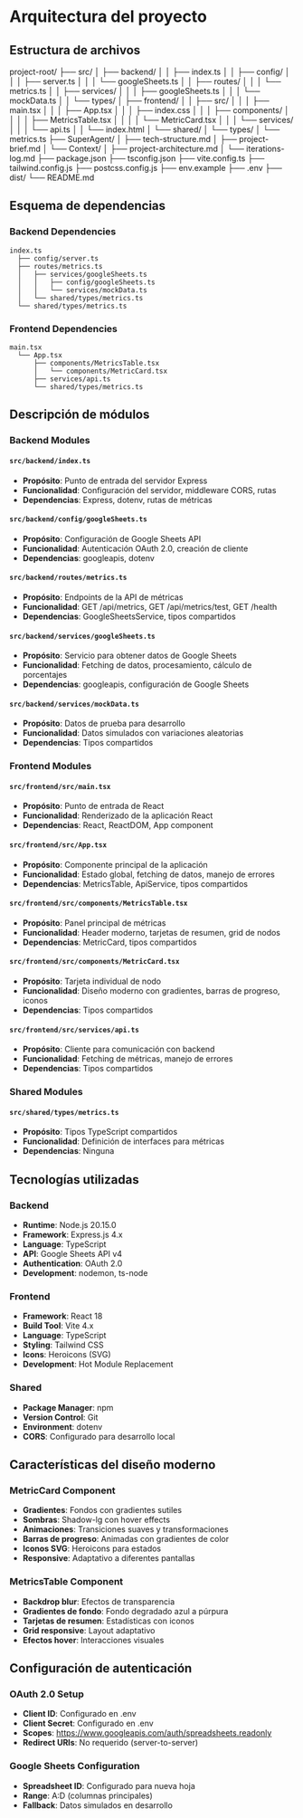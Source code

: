 # Arquitectura del proyecto

## Estructura de archivos

project-root/
├── src/
│   ├── backend/
│   │   ├── index.ts
│   │   ├── config/
│   │   │   ├── server.ts
│   │   │   └── googleSheets.ts
│   │   ├── routes/
│   │   │   └── metrics.ts
│   │   ├── services/
│   │   │   ├── googleSheets.ts
│   │   │   └── mockData.ts
│   │   └── types/
│   ├── frontend/
│   │   ├── src/
│   │   │   ├── main.tsx
│   │   │   ├── App.tsx
│   │   │   ├── index.css
│   │   │   ├── components/
│   │   │   │   ├── MetricsTable.tsx
│   │   │   │   └── MetricCard.tsx
│   │   │   └── services/
│   │   │       └── api.ts
│   │   └── index.html
│   └── shared/
│       └── types/
│           └── metrics.ts
├── SuperAgent/
│   ├── tech-structure.md
│   ├── project-brief.md
│   └── Context/
│       ├── project-architecture.md
│       └── iterations-log.md
├── package.json
├── tsconfig.json
├── vite.config.ts
├── tailwind.config.js
├── postcss.config.js
├── env.example
├── .env
├── dist/
└── README.md

## Esquema de dependencias

### Backend Dependencies
```
index.ts
  ├── config/server.ts
  ├── routes/metrics.ts
  │   ├── services/googleSheets.ts
  │   │   ├── config/googleSheets.ts
  │   │   └── services/mockData.ts
  │   └── shared/types/metrics.ts
  └── shared/types/metrics.ts
```

### Frontend Dependencies
```
main.tsx
  └── App.tsx
      ├── components/MetricsTable.tsx
      │   └── components/MetricCard.tsx
      ├── services/api.ts
      └── shared/types/metrics.ts
```

## Descripción de módulos

### Backend Modules

#### `src/backend/index.ts`
- **Propósito**: Punto de entrada del servidor Express
- **Funcionalidad**: Configuración del servidor, middleware CORS, rutas
- **Dependencias**: Express, dotenv, rutas de métricas

#### `src/backend/config/googleSheets.ts`
- **Propósito**: Configuración de Google Sheets API
- **Funcionalidad**: Autenticación OAuth 2.0, creación de cliente
- **Dependencias**: googleapis, dotenv

#### `src/backend/routes/metrics.ts`
- **Propósito**: Endpoints de la API de métricas
- **Funcionalidad**: GET /api/metrics, GET /api/metrics/test, GET /health
- **Dependencias**: GoogleSheetsService, tipos compartidos

#### `src/backend/services/googleSheets.ts`
- **Propósito**: Servicio para obtener datos de Google Sheets
- **Funcionalidad**: Fetching de datos, procesamiento, cálculo de porcentajes
- **Dependencias**: googleapis, configuración de Google Sheets

#### `src/backend/services/mockData.ts`
- **Propósito**: Datos de prueba para desarrollo
- **Funcionalidad**: Datos simulados con variaciones aleatorias
- **Dependencias**: Tipos compartidos

### Frontend Modules

#### `src/frontend/src/main.tsx`
- **Propósito**: Punto de entrada de React
- **Funcionalidad**: Renderizado de la aplicación React
- **Dependencias**: React, ReactDOM, App component

#### `src/frontend/src/App.tsx`
- **Propósito**: Componente principal de la aplicación
- **Funcionalidad**: Estado global, fetching de datos, manejo de errores
- **Dependencias**: MetricsTable, ApiService, tipos compartidos

#### `src/frontend/src/components/MetricsTable.tsx`
- **Propósito**: Panel principal de métricas
- **Funcionalidad**: Header moderno, tarjetas de resumen, grid de nodos
- **Dependencias**: MetricCard, tipos compartidos

#### `src/frontend/src/components/MetricCard.tsx`
- **Propósito**: Tarjeta individual de nodo
- **Funcionalidad**: Diseño moderno con gradientes, barras de progreso, iconos
- **Dependencias**: Tipos compartidos

#### `src/frontend/src/services/api.ts`
- **Propósito**: Cliente para comunicación con backend
- **Funcionalidad**: Fetching de métricas, manejo de errores
- **Dependencias**: Tipos compartidos

### Shared Modules

#### `src/shared/types/metrics.ts`
- **Propósito**: Tipos TypeScript compartidos
- **Funcionalidad**: Definición de interfaces para métricas
- **Dependencias**: Ninguna

## Tecnologías utilizadas

### Backend
- **Runtime**: Node.js 20.15.0
- **Framework**: Express.js 4.x
- **Language**: TypeScript
- **API**: Google Sheets API v4
- **Authentication**: OAuth 2.0
- **Development**: nodemon, ts-node

### Frontend
- **Framework**: React 18
- **Build Tool**: Vite 4.x
- **Language**: TypeScript
- **Styling**: Tailwind CSS
- **Icons**: Heroicons (SVG)
- **Development**: Hot Module Replacement

### Shared
- **Package Manager**: npm
- **Version Control**: Git
- **Environment**: dotenv
- **CORS**: Configurado para desarrollo local

## Características del diseño moderno

### MetricCard Component
- **Gradientes**: Fondos con gradientes sutiles
- **Sombras**: Shadow-lg con hover effects
- **Animaciones**: Transiciones suaves y transformaciones
- **Barras de progreso**: Animadas con gradientes de color
- **Iconos SVG**: Heroicons para estados
- **Responsive**: Adaptativo a diferentes pantallas

### MetricsTable Component
- **Backdrop blur**: Efectos de transparencia
- **Gradientes de fondo**: Fondo degradado azul a púrpura
- **Tarjetas de resumen**: Estadísticas con iconos
- **Grid responsive**: Layout adaptativo
- **Efectos hover**: Interacciones visuales

## Configuración de autenticación

### OAuth 2.0 Setup
- **Client ID**: Configurado en .env
- **Client Secret**: Configurado en .env
- **Scopes**: https://www.googleapis.com/auth/spreadsheets.readonly
- **Redirect URIs**: No requerido (server-to-server)

### Google Sheets Configuration
- **Spreadsheet ID**: Configurado para nueva hoja
- **Range**: A:D (columnas principales)
- **Fallback**: Datos simulados en desarrollo

